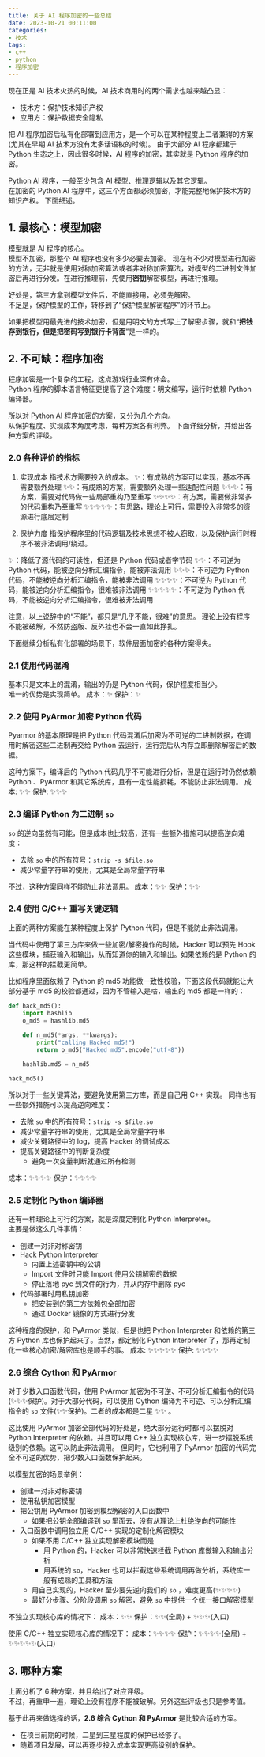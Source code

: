 ```yaml
---
title: 关于 AI 程序加密的一些总结
date: 2023-10-21 00:11:00
categories:
- 技术
tags:
- c++
- python
- 程序加密
---
```


现在正是 AI 技术火热的时候，AI 技术商用时的两个需求也越来越凸显：
- 技术方：保护技术知识产权
- 应用方：保护数据安全隐私

把 AI 程序加密后私有化部署到应用方，是一个可以在某种程度上二者兼得的方案(尤其在早期 AI 技术方没有太多话语权的时候)。
由于大部分 AI 程序都建于 Python 生态之上，因此很多时候，AI 程序的加密，其实就是 Python 程序的加密。

Python AI 程序，一般至少包含 AI 模型、推理逻辑以及其它逻辑。  
在加密的 Python AI 程序中，这三个方面都必须加密，才能完整地保护技术方的知识产权。
下面细述。

## 1. 最核心：模型加密
模型就是 AI 程序的核心。  
模型不加密，那整个 AI 程序也没有多少必要去加密。
现在有不少对模型进行加密的方法，无非就是使用对称加密算法或者非对称加密算法，对模型的二进制文件加密后再进行分发。在进行推理前，先使用**密钥**解密模型，再进行推理。 

好处是，第三方拿到模型文件后，不能直接用，必须先解密。  
不足是，保护模型的工作，转移到了“保护模型解密程序”的环节上。   

如果把模型用最先进的技术加密，但是用明文的方式写上了解密步骤，就和“**把钱存到银行，但是把密码写到银行卡背面**”是一样的。  

## 2. 不可缺：程序加密
程序加密是一个复杂的工程，这点游戏行业深有体会。  
Python 程序的脚本语言特征更提高了这个难度：明文编写，运行时依赖 Python 编译器。  

所以对 Python AI 程序加密的方案，又分为几个方向。  
从保护程度、实现成本角度考虑，每种方案各有利弊。
下面详细分析，并给出各种方案的评级。

### 2.0 各种评价的指标
1. 实现成本
指技术方需要投入的成本。
✨：有成熟的方案可以实现，基本不再需要额外处理
✨✨：有成熟的方案，需要额外处理一些适配性问题
✨✨✨：有方案，需要对代码做一些局部重构乃至重写
✨✨✨✨：有方案，需要做非常多的代码重构乃至重写
✨✨✨✨✨：有思路，理论上可行，需要投入非常多的资源进行底层定制

2. 保护力度
指保护程序里的代码逻辑及技术思想不被人窃取，以及保护运行时程序不被非法调用/绕过。

✨：降低了源代码的可读性，但还是 Python 代码或者字节码
✨✨：不可逆为 Python 代码，能被逆向分析汇编指令，能被非法调用
✨✨✨：不可逆为 Python 代码，不能被逆向分析汇编指令，能被非法调用
✨✨✨✨：不可逆为 Python 代码，能被逆向分析汇编指令，很难被非法调用
✨✨✨✨✨：不可逆为 Python 代码，不能被逆向分析汇编指令，很难被非法调用

注意，以上说辞中的“不能”，都只是“几乎不能，很难”的意思。
理论上没有程序不能被破解，不然防盗版、反外挂也不会一直如此挣扎。  

下面继续分析私有化部署的场景下，软件层面加密的各种方案得失。

### 2.1 使用代码混淆
基本只是文本上的混淆，输出的仍是 Python 代码，保护程度相当少。  
唯一的优势是实现简单。
成本：✨
保护：✨

### 2.2 使用 PyArmor 加密 Python 代码
Pyarmor 的基本原理是把 Python 代码混淆后加密为不可逆的二进制数据，在调用时解密这些二进制再交给 Python 去运行，运行完后从内存立即删除解密后的数据。  

这种方案下，编译后的 Python 代码几乎不可能进行分析，但是在运行时仍然依赖 Python 、PyArmor 和其它系统库，且有一定性能损耗，不能防止非法调用。
成本: ✨✨
保护: ✨✨✨

### 2.3 编译 Python 为二进制 `so`
`so` 的逆向虽然有可能，但是成本也比较高，还有一些额外措施可以提高逆向难度：
- 去除 `so` 中的所有符号：`strip -s $file.so`  
- 减少常量字符串的使用，尤其是全局常量字符串

不过，这种方案同样不能防止非法调用。
成本：✨✨
保护：✨✨

### 2.4 使用 C/C++ 重写关键逻辑
上面的两种方案能在某种程度上保护 Python 代码，但是不能防止非法调用。

当代码中使用了第三方库来做一些加密/解密操作的时候，Hacker 可以预先 Hook 这些模块，捕获输入和输出，从而知道你的输入和输出。如果依赖的是 Python 的库，那这样的拦截更简单。

比如程序里面依赖了 Python 的 md5 功能做一致性校验，下面这段代码就能让大部分基于 md5 的校验都通过，因为不管输入是啥，输出的 md5 都是一样的：

```python
def hack_md5():
	import hashlib
	o_md5 = hashlib.md5
	
	def n_md5(*args, **kwargs):
		print("calling Hacked md5!")
		return o_md5("Hacked md5".encode("utf-8"))

	hashlib.md5 = n_md5

hack_md5()
```

所以对于一些关键算法，要避免使用第三方库，而是自己用 C++ 实现。
同样也有一些额外措施可以提高逆向难度：
- 去除 `so` 中的所有符号：`strip -s $file.so`  
- 减少常量字符串的使用，尤其是全局常量字符串
- 减少关键路径中的 log，提高 Hacker 的调试成本
- 提高关键路径中的判断复杂度
	- 避免一次变量判断就通过所有检测

成本：✨✨✨✨
保护：✨✨✨✨

### 2.5 定制化 Python 编译器
还有一种理论上可行的方案，就是深度定制化 Python Interpreter。  
主要是做这么几件事情：
- 创建一对非对称密钥
- Hack Python Interpreter
	- 内置上述密钥中的公钥
	- Import 文件时只能 Import 使用公钥解密的数据
	- 停止落地 pyc 到文件的行为，并从内存中删除 pyc 
- 代码部署时用私钥加密
	- 把安装到的第三方依赖包全部加密
	- 通过 Docker 镜像的方式进行分发

这种程度的保护，和 PyArmor 类似，但是也把 Python Interpreter 和依赖的第三方 Python 库也保护起来了。当然，都定制化 Python Interpreter 了，那再定制化一些核心加密/解密库也是顺手的事。
成本: ✨✨✨✨✨
保护: ✨✨✨✨

### 2.6 综合 Cython 和 PyArmor
对于少数入口函数代码，使用 PyArmor 加密为不可逆、不可分析汇编指令的代码(✨✨✨保护)。对于大部分代码，可以使用 Cython 编译为不可逆、可以分析汇编指令的 `so` 文件(✨✨保护)。二者的成本都是二星 ✨✨ 。

这比使用 PyArmor 加密全部代码的好处是，绝大部分运行时都可以摆脱对 Python Interpreter 的依赖。并且可以用 C++ 独立实现核心库，进一步摆脱系统级别的依赖。这可以防止非法调用。
但同时，它也利用了 PyArmor 加密的代码完全不可逆的优势，把少数入口函数保护起来。

以模型加密的场景举例：
- 创建一对非对称密钥
- 使用私钥加密模型
- 把公钥用 PyArmor 加密到模型解密的入口函数中
	- 如果把公钥全部编译到 `so` 里面去，没有从理论上杜绝逆向的可能性
- 入口函数中调用独立用 C/C++ 实现的定制化解密模块
	- 如果不用 C/C++ 独立实现解密模块而是
		- 用 Python 的，Hacker 可以非常快速拦截 Python 库做输入和输出分析
		- 用系统的 `so`，Hacker 也可以拦截这些系统调用再做分析，系统库一般有成熟的工具和方法
	- 用自己实现的，Hacker 至少要先逆向我们的 `so` ，难度更高(✨✨✨✨)
	- 最好分步骤、分阶段调用 `so` 解密，避免 `so` 中提供一个统一接口解密模型

不独立实现核心库的情况下：
成本：✨✨
保护：✨✨(全局) + ✨✨✨(入口)

使用 C/C++ 独立实现核心库的情况下：
成本：✨✨✨✨
保护：✨✨✨✨(全局) + ✨✨✨✨✨(入口)

## 3. 哪种方案
上面分析了 6 种方案，并且给出了对应评级。  
不过，再重申一遍，理论上没有程序不能被破解。另外这些评级也只是参考值。

基于此再来做选择的话，**2.6 综合 Cython 和 PyArmor** 是比较合适的方案。
 - 在项目前期的时候，二星到三星程度的保护已经够了。
 - 随着项目发展，可以再逐步投入成本实现更高级别的保护。
